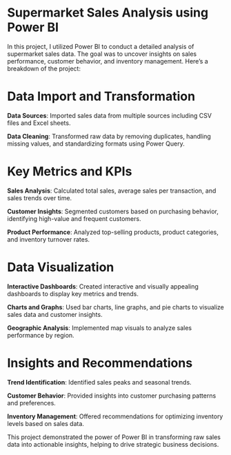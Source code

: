 # Supermarket Sales Analysis using Power BI
In this project, I utilized Power BI to conduct a detailed analysis of supermarket sales data. The goal was to uncover insights on sales performance, customer behavior, and inventory management. Here’s a breakdown of the project:

# Data Import and Transformation
**Data Sources**: Imported sales data from multiple sources including CSV files and Excel sheets.

**Data Cleaning**: Transformed raw data by removing duplicates, handling missing values, and standardizing formats using Power Query.

# Key Metrics and KPIs
**Sales Analysis**: Calculated total sales, average sales per transaction, and sales trends over time.

**Customer Insights**: Segmented customers based on purchasing behavior, identifying high-value and frequent customers.

**Product Performance**: Analyzed top-selling products, product categories, and inventory turnover rates.

# Data Visualization
**Interactive Dashboards**: Created interactive and visually appealing dashboards to display key metrics and trends.

**Charts and Graphs**: Used bar charts, line graphs, and pie charts to visualize sales data and customer insights.

**Geographic Analysis**: Implemented map visuals to analyze sales performance by region.

# Insights and Recommendations
**Trend Identification**: Identified sales peaks and seasonal trends.

**Customer Behavior**: Provided insights into customer purchasing patterns and preferences.

**Inventory Management**: Offered recommendations for optimizing inventory levels based on sales data.

This project demonstrated the power of Power BI in transforming raw sales data into actionable insights, helping to drive strategic business decisions.
